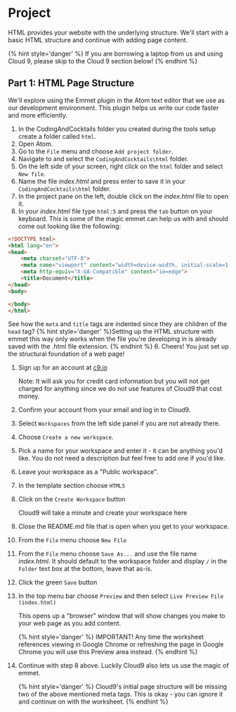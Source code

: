 # Project

HTML provides your website with the underlying structure.  We'll start with a basic HTML structure and continue with adding page content.

{% hint style='danger' %}
If you are borrowing a laptop from us and using Cloud 9, please skip to the Cloud 9 section below!
{% endhint %}

## Part 1: HTML Page Structure
We'll explore using the Emmet plugin in the Atom text editor that we use as our development environment.  This plugin helps us write our code faster and more efficiently.

1. In the CodingAndCocktails folder you created during the tools setup create a folder called `html`.
2. Open Atom.
3. Go to the `File` menu and choose `Add project folder`.
4. Navigate to and select the `CodingAndCocktails\html` folder.
3. On the left side of your screen, right click on the `html` folder and select `New file`.
5. Name the file _index.html_ and press enter to save it in your `CodingAndCocktails\html` folder.
6. In the project pane on the left, double click on the _index.html_ file to open it.
7. In your _index.html_ file type `html:5` and press the `tab` button on your keyboard.  This is some of the magic emmet can help us with and should come out looking like the following: 

  ```html
  <!DOCTYPE html>
  <html lang="en">
  <head>
      <meta charset="UTF-8">
      <meta name="viewport" content="width=device-width, initial-scale=1.0">
      <meta http-equiv="X-UA-Compatible" content="ie=edge">
      <title>Document</title>
  </head>
  <body>
  
  </body>
  </html>
  ```
See how the `meta` and `title` tags are indented since they are children of the `head` tag?
{% hint style='danger' %}Setting up the HTML structure with emmet this way only works when the file you're developing in is already saved with the .html file extension. {% endhint %}
6. Cheers! You just set up the structural foundation of a web page!

<!--sec data-title="Cloud9 Instructions" data-id="section0" data-show=true data-collapse=true ces-->

1. Sign up for an account at [c9.io](https://c9.io)
   
   Note: It will ask you for credit card information but you will not get charged for anything since we do not use features of Cloud9 that cost money.

2. Confirm your account from your email and log in to Cloud9.

3. Select `Workspaces` from the left side panel if you are not already there.

4. Choose `Create a new workspace`.

5. Pick a name for your workspace and enter it - it can be anything you'd like.  You do not need a description but feel free to add one if you'd like.

6. Leave your workspace as a "Public workspace".

7. In the template section choose `HTML5`

8. Click on the `Create Workspace` button

   Cloud9 will take a minute and create your workspace here
   
9. Close the README.md file that is open when you get to your workspace.

10. From the `File` menu choose `New File`

11. From the `File` menu choose `Save As...` and use the file name _index.html_.  It should default to the workspace folder and display `/` in the `Folder` text box at the bottom, leave that as-is.

12.  Click the green `Save` button

13. In the top menu bar choose `Preview` and then select `Live Preview File (index.html)`

    This opens up a "browser" window that will show changes you make to your web page as you add content.  
    
    {% hint style='danger' %}
    IMPORTANT! Any time the worksheet references viewing in Google     Chrome or refreshing the page in Google Chrome you will use this Preview area instead.
    {% endhint %}

14. Continue with step 8 above. Luckily Cloud9 also lets us use the magic of emmet.

    {% hint style='danger' %}
    Cloud9's initial page structure will be missing two of the above mentioned meta tags.  This is okay - you can ignore it and continue on with the worksheet.
    {% endhint %}
<!--endsec-->

